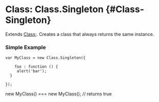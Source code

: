 Class: Class.Singleton {#Class-Singleton}
=================================

Extends [Class][];. Creates a class that always returns the same instance.

### Simple Example

	var MyClass = new Class.Singleton({

		foo : function () {
         alert('bar');
      }

	});
   
   new MyClass() === new MyClass(); // returns true

[Class]: /core/Class/Class